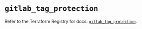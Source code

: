 # `gitlab_tag_protection`

Refer to the Terraform Registry for docs: [`gitlab_tag_protection`](https://registry.terraform.io/providers/gitlabhq/gitlab/17.7.1/docs/resources/tag_protection).
